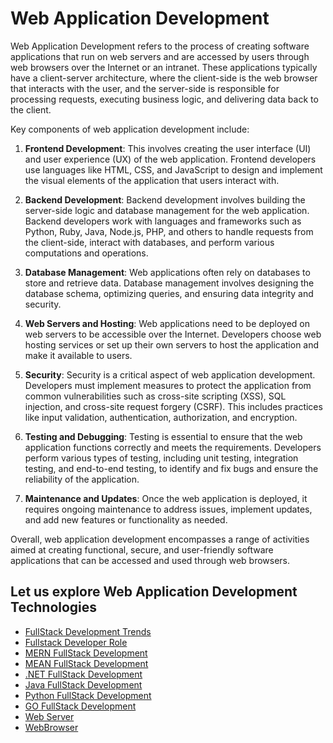 # Web Application Development 

Web Application Development refers to the process of creating software applications that run on web servers and are accessed by users through web browsers over the Internet or an intranet. These applications typically have a client-server architecture, where the client-side is the web browser that interacts with the user, and the server-side is responsible for processing requests, executing business logic, and delivering data back to the client.

Key components of web application development include:

1. **Frontend Development**: This involves creating the user interface (UI) and user experience (UX) of the web application. Frontend developers use languages like HTML, CSS, and JavaScript to design and implement the visual elements of the application that users interact with.

2. **Backend Development**: Backend development involves building the server-side logic and database management for the web application. Backend developers work with languages and frameworks such as Python, Ruby, Java, Node.js, PHP, and others to handle requests from the client-side, interact with databases, and perform various computations and operations.

3. **Database Management**: Web applications often rely on databases to store and retrieve data. Database management involves designing the database schema, optimizing queries, and ensuring data integrity and security.

4. **Web Servers and Hosting**: Web applications need to be deployed on web servers to be accessible over the Internet. Developers choose web hosting services or set up their own servers to host the application and make it available to users.

5. **Security**: Security is a critical aspect of web application development. Developers must implement measures to protect the application from common vulnerabilities such as cross-site scripting (XSS), SQL injection, and cross-site request forgery (CSRF). This includes practices like input validation, authentication, authorization, and encryption.

6. **Testing and Debugging**: Testing is essential to ensure that the web application functions correctly and meets the requirements. Developers perform various types of testing, including unit testing, integration testing, and end-to-end testing, to identify and fix bugs and ensure the reliability of the application.

7. **Maintenance and Updates**: Once the web application is deployed, it requires ongoing maintenance to address issues, implement updates, and add new features or functionality as needed.

Overall, web application development encompasses a range of activities aimed at creating functional, secure, and user-friendly software applications that can be accessed and used through web browsers.

##  Let us explore Web Application Development Technologies

- <a href="">FullStack Development Trends</a>
- <a href="https://github.com/RaviTambade/TFLNodeJS/blob/main/notes/fullstackdeveloper.md">Fullstack Developer Role</a>
- <a href="https://github.com/RaviTambade/TFLNodeJS/blob/main/notes/mern.md">MERN FullStack Development</a>
- <a href="https://github.com/RaviTambade/TFLNodeJS/blob/main/notes/mean.md">MEAN FullStack Development</a>
- <a href="https://github.com/RaviTambade/TFLNodeJS/blob/main/notes/dotnet.md">.NET FullStack Development</a>
- <a href="https://github.com/RaviTambade/TFLNodeJS/blob/main/notes/java.md">Java FullStack Development</a>
- <a href="https://github.com/RaviTambade/TFLNodeJS/blob/main/notes/python.md">Python FullStack Development</a>
- <a href="https://github.com/RaviTambade/TFLNodeJS/blob/main/notes/go.md">GO FullStack Development</a>
- <a href="https://github.com/RaviTambade/TFLNodeJS/blob/main/notes/webserver.md">Web Server</a>
- <a href="https://github.com/RaviTambade/TFLNodeJS/blob/main/notes/browser.md">WebBrowser</a>

